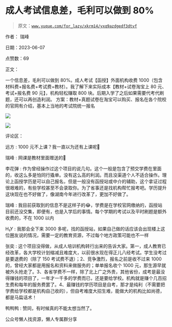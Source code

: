 # 成人考试信息差，毛利可以做到 80%

> 原文：[`www.yuque.com/for_lazy/xkrm14/yxq9azdgedf3dtvf`](https://www.yuque.com/for_lazy/xkrm14/yxq9azdgedf3dtvf)

作者： 瑞峰

日期：2023-06-07

点赞数：69

正文：

一个信息差，毛利可以做到 80%。成人考试【函授】外面机构收费 1000（包含材料费+报名费+考试费+教材）。我了解下来实际成本【教材+试卷淘宝上 80 元、考试+报名费 90 元】，机构轻松赚取 800 块。后期入学了之后如果需要代考代刷题，还可以再创造利润。 方案：教材+真题试卷在淘宝可以购买、报名在各个院校的官网有介绍，基本上当地的考试院统一报名

![](img/65388cf288331d6518fdf9a57712c592.png)

![](img/b41d0e1c617c790f0e5e1b093a25515a.png)

评论区：

远方 : 1000 元不上课？我一直以为还有上课呢🎈

瑞峰 : 网课是教材里面赠送的🤣

李花弹 : 作为曾经操作过这个项目的说几句。这个一般是包含了预交学费在里面的，收这么多是怕同行撬单。没有这么高的利润。而且没渠道个人不适合操作。理论上函授学历是可以自己报名，但是一般没有函授站或中介的辅助，这个拿证过程很艰难的，有些学校甚至不会录取你。为了省事还是找机构帮忙报考吧。学历提升这块现在也不好做了，像湖南今年进行改革了，更加不好做了。

瑞峰 : 我目前获取到的信息不是这样子的😂，学费是在学校官网缴纳的，函授站目前还没交集，即便有，也是入学后的事情。每个学期的考试以及平时刷题是额外收费的，不在 1000 以内

H₂Y : 我那会全下来 3000 多呢，找的函授站，如果自己做的话应该会出现楼上这位圈友说的情况，需要一定的教育资源，不过每个地方政策可能也不一样

张奕 : 这个项目没得做，从成人培训机构转行出来的告诉大家。第一，成人教育已经改革，各大学校计划缩减且难度大，以前很水现在得正儿八经考试。学生没考过是要退费的（除了 150 考试费不退）；2、竞争激烈，报名之前是收不过来 1000 的，曾经大家都是用报名和资料来做服务的；单单报名收个 1000 元，那生源早就被外头抢走了。3、各省学费不一样，除了北上广之外贵，其他省份，成考是最没得赚钱的项目了，一年才一千多的学费而已，还是要给学校。机构就是赚个几百招生费和每年的服务费罢了。4、最赚钱的学历项目是自考，那才是纯利（不需要把学费给学校都是机构自己收的），但自考难度大招生难，能做大的机构比如尚德，都是马扁话术！

鸭鸭鸭 : 赞同，有时候真的不能太想当然了。

公众号懒人找资源，懒人专属群分享

